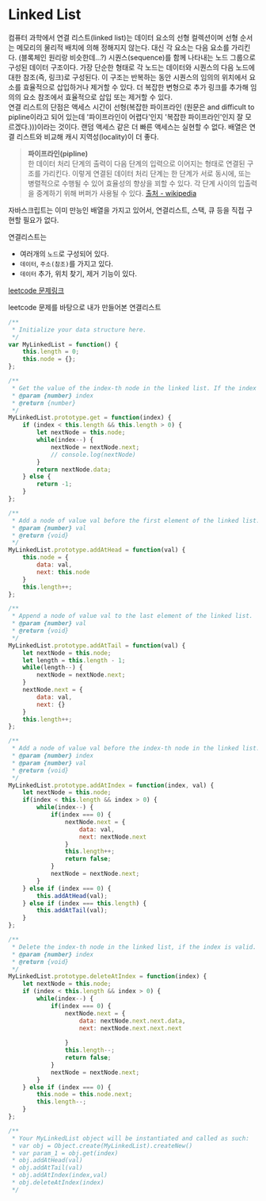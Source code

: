 # Linked List

컴퓨터 과학에서 연결 리스트(linked list)는 데이터 요소의 선형 컬렉션이며 선형 순서는 메모리의 물리적 배치에 의해 정해지지 않는다. 대신 각 요소는 다음 요소를 가리킨다. (블록체인 원리랑 비슷한데...?) 시퀀스(sequence)를 함께 나타내는 노드 그룹으로 구성된 데이터 구조이다. 
가장 단순한 형태로 각 노드는 데이터와 시퀀스의 다음 노드에 대한 참조(즉, 링크)로 구성된다. 이 구조는 반복하는 동안 시퀀스의 임의의 위치에서 요소를 효율적으로 삽입하거나 제거할 수 있다. 더 복잡한 변형으로 추가 링크를 추가해 임의의 요소 참조에서 효율적으로 삽입 또는 제거할 수 있다.  
연결 리스트의 단점은 액세스 시간이 선형(복잡한 파이프라인 (원문은 and difficult to pipline이라고 되어 있는데 '파이프라인이 어렵다'인지 '복잡한 파이프라인'인지 잘 모르겠다.)))이라는 것이다. 랜덤 액세스 같은 더 빠른 액세스는 실현할 수 없다. 배열은 연결 리스트와 비교해 캐시 지역성(locality)이 더 좋다.

> **파이프라인(pipline)**  
한 데이터 처리 단계의 출력이 다음 단계의 입력으로 이어지는 형태로 연결된 구조를 가리킨다. 이렇게 연결된 데이터 처리 단계는 한 단계가 서로 동시에, 또는 병렬적으로 수행될 수 있어 효율성의 향상을 꾀할 수 있다. 각 단계 사이의 입출력을 중계하기 위해 버퍼가 사용될 수 있다. [출처 - wikipedia](https://ko.wikipedia.org/wiki/%ED%8C%8C%EC%9D%B4%ED%94%84%EB%9D%BC%EC%9D%B8_(%EC%BB%B4%ED%93%A8%ED%8C%85))

자바스크립트는 이미 만능인 배열을 가지고 있어서, 연결리스트, 스택, 큐 등을 직접 구현할 필요가 없다.

연결리스트는
+ 여러개의 `노드`로 구성되어 있다.
+ `데이터`, `주소(참조)`를 가지고 있다.
+ `데이터` 추가, 위치 찾기, 제거 기능이 있다.

[leetcode 문제링크](https://leetcode.com/problems/design-linked-list/description/)

leetcode 문제를 바탕으로 내가 만들어본 연결리스트
```js
/**
 * Initialize your data structure here.
 */
var MyLinkedList = function() {
    this.length = 0;
    this.node = {};
};

/**
 * Get the value of the index-th node in the linked list. If the index is invalid, return -1. 
 * @param {number} index
 * @return {number}
 */
MyLinkedList.prototype.get = function(index) {
    if (index < this.length && this.length > 0) {
        let nextNode = this.node;
        while(index--) {
            nextNode = nextNode.next;
            // console.log(nextNode)
        }
        return nextNode.data;
    } else {
        return -1;
    }
};

/**
 * Add a node of value val before the first element of the linked list. After the insertion, the new node will be the first node of the linked list. 
 * @param {number} val
 * @return {void}
 */
MyLinkedList.prototype.addAtHead = function(val) {
    this.node = {
        data: val,
        next: this.node
    }
    this.length++;
};

/**
 * Append a node of value val to the last element of the linked list. 
 * @param {number} val
 * @return {void}
 */
MyLinkedList.prototype.addAtTail = function(val) {
    let nextNode = this.node;
    let length = this.length - 1;
    while(length--) {
        nextNode = nextNode.next;
    }
    nextNode.next = {
        data: val,
        next: {}
    }
    this.length++;
};

/**
 * Add a node of value val before the index-th node in the linked list. If index equals to the length of linked list, the node will be appended to the end of linked list. If index is greater than the length, the node will not be inserted. 
 * @param {number} index 
 * @param {number} val
 * @return {void}
 */
MyLinkedList.prototype.addAtIndex = function(index, val) {
    let nextNode = this.node;
    if(index < this.length && index > 0) {
        while(index--) {
            if(index === 0) {
                nextNode.next = {
                    data: val,
                    next: nextNode.next
                }
                this.length++;
                return false;
            }
            nextNode = nextNode.next;
        }
    } else if (index === 0) {
        this.addAtHead(val);
    } else if (index === this.length) {
        this.addAtTail(val);
    }
};

/**
 * Delete the index-th node in the linked list, if the index is valid. 
 * @param {number} index
 * @return {void}
 */
MyLinkedList.prototype.deleteAtIndex = function(index) {
    let nextNode = this.node;
    if (index < this.length && index > 0) {
        while(index--) {
            if(index === 0) {
                nextNode.next = {
                    data: nextNode.next.next.data,
                    next: nextNode.next.next.next
                    
                }
                this.length--;
                return false;
            }
            nextNode = nextNode.next;
        }
    } else if (index === 0) {
        this.node = this.node.next;
        this.length--;
    }
};

/** 
 * Your MyLinkedList object will be instantiated and called as such:
 * var obj = Object.create(MyLinkedList).createNew()
 * var param_1 = obj.get(index)
 * obj.addAtHead(val)
 * obj.addAtTail(val)
 * obj.addAtIndex(index,val)
 * obj.deleteAtIndex(index)
 */
```